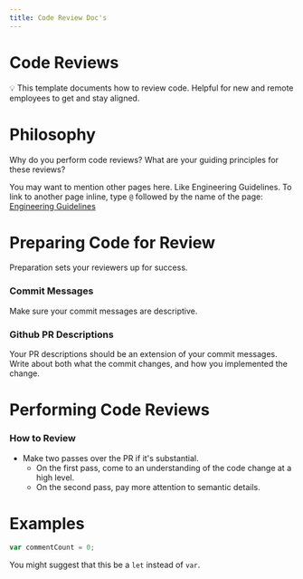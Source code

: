 ```yaml
---
title: Code Review Doc's
---
```


# Code Reviews

<aside>
💡 This template documents how to review code. Helpful for new and remote employees to get and stay aligned.

</aside>

# Philosophy

Why do you perform code reviews? What are your guiding principles for these reviews?

You may want to mention other pages here. Like Engineering Guidelines. To link to another page inline, type `@` followed by the name of the page: [Engineering Guidelines](https://www.notion.so/Engineering-Guidelines-a174171163834cf596943cf14edd67bc)

# Preparing Code for Review

Preparation sets your reviewers up for success.

### Commit Messages

Make sure your commit messages are descriptive.

### Github PR Descriptions

Your PR descriptions should be an extension of your commit messages. Write about both what the commit changes, and how you implemented the change.

# Performing Code Reviews

### How to Review

- Make two passes over the PR if it's substantial.
  - On the first pass, come to an understanding of the code change at a high level.
  - On the second pass, pay more attention to semantic details.

# Examples

```jsx
var commentCount = 0;
```

You might suggest that this be a `let` instead of `var`.
